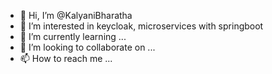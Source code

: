 - 👋 Hi, I’m @KalyaniBharatha
- 👀 I’m interested in keycloak, microservices with springboot
- 🌱 I’m currently learning ...
- 💞️ I’m looking to collaborate on ...
- 📫 How to reach me ...

<!---
KalyaniBharatha/KalyaniBharatha is a ✨ special ✨ repository because its `README.md` (this file) appears on your GitHub profile.
You can click the Preview link to take a look at your changes.
--->
